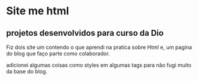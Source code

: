 # Site me html

## projetos desenvolvidos para curso da Dio

Fiz dois site um contendo o que aprendi na pratica sobre Html e,
um pagina do blog que faço parte como colaborador.

adicionei algumas coisas como styles em algumas tags para não fugi muito da base do blog.